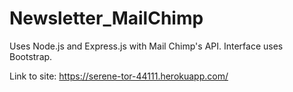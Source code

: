 # Newsletter_MailChimp
Uses Node.js and Express.js with Mail Chimp's API. Interface uses Bootstrap.

Link to site: https://serene-tor-44111.herokuapp.com/
